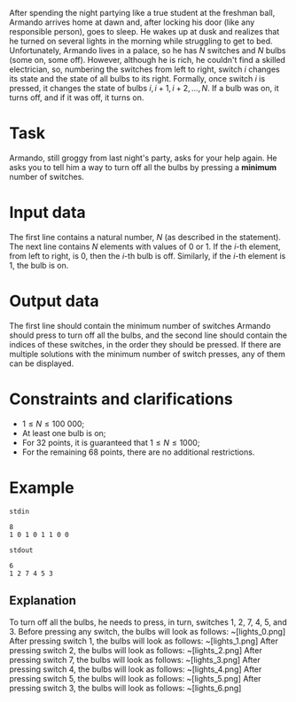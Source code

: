 After spending the night partying like a true student at the freshman ball, Armando arrives home at dawn and, after locking his door (like any responsible person), goes to sleep. He wakes up at dusk and realizes that he turned on several lights in the morning while struggling to get to bed. Unfortunately, Armando lives in a palace, so he has $N$ switches and $N$ bulbs (some on, some off). However, although he is rich, he couldn't find a skilled electrician, so, numbering the switches from left to right, switch $i$ changes its state and the state of all bulbs to its right. Formally, once switch $i$ is pressed, it changes the state of bulbs $i, i+1, i+2, \dots, N$. If a bulb was on, it turns off, and if it was off, it turns on.

# Task

Armando, still groggy from last night's party, asks for your help again. He asks you to tell him a way to turn off all the bulbs by pressing a **minimum** number of switches.

# Input data

The first line contains a natural number, $N$ (as described in the statement). The next line contains $N$ elements with values of $0$ or $1$. If the $i$-th element, from left to right, is $0$, then the $i$-th bulb is off. Similarly, if the $i$-th element is $1$, the bulb is on.

# Output data

The first line should contain the minimum number of switches Armando should press to turn off all the bulbs, and the second line should contain the indices of these switches, in the order they should be pressed. If there are multiple solutions with the minimum number of switch presses, any of them can be displayed.

# Constraints and clarifications

* $1 \leq N \leq 100 \ 000$;
* At least one bulb is on;
* For 32 points, it is guaranteed that $1 \leq N \leq 1000$;
* For the remaining 68 points, there are no additional restrictions.

# Example

`stdin`
```
8
1 0 1 0 1 1 0 0
```

`stdout`
```
6
1 2 7 4 5 3
```

## Explanation

To turn off all the bulbs, he needs to press, in turn, switches $1$, $2$, $7$, $4$, $5$, and $3$. 
Before pressing any switch, the bulbs will look as follows:
~[lights_0.png]
After pressing switch $1$, the bulbs will look as follows:
~[lights_1.png]
After pressing switch $2$, the bulbs will look as follows:
~[lights_2.png]
After pressing switch $7$, the bulbs will look as follows:
~[lights_3.png]
After pressing switch $4$, the bulbs will look as follows:
~[lights_4.png]
After pressing switch $5$, the bulbs will look as follows:
~[lights_5.png]
After pressing switch $3$, the bulbs will look as follows:
~[lights_6.png]
